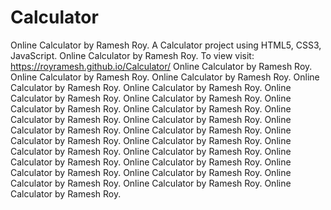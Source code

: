 # Calculator
Online Calculator by Ramesh Roy.
A Calculator project using HTML5, CSS3, JavaScript.
Online Calculator by Ramesh Roy.
To view visit: https://royramesh.github.io/Calculator/
Online Calculator by Ramesh Roy.
Online Calculator by Ramesh Roy.
Online Calculator by Ramesh Roy.
Online Calculator by Ramesh Roy.
Online Calculator by Ramesh Roy.
Online Calculator by Ramesh Roy.
Online Calculator by Ramesh Roy.
Online Calculator by Ramesh Roy.
Online Calculator by Ramesh Roy.
Online Calculator by Ramesh Roy.
Online Calculator by Ramesh Roy.
Online Calculator by Ramesh Roy.
Online Calculator by Ramesh Roy.
Online Calculator by Ramesh Roy.
Online Calculator by Ramesh Roy.
Online Calculator by Ramesh Roy.
Online Calculator by Ramesh Roy.
Online Calculator by Ramesh Roy.
Online Calculator by Ramesh Roy.
Online Calculator by Ramesh Roy.
Online Calculator by Ramesh Roy.
Online Calculator by Ramesh Roy.
Online Calculator by Ramesh Roy.
Online Calculator by Ramesh Roy.
